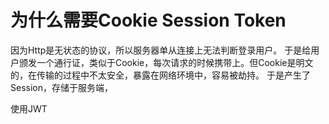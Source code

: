 # 为什么需要Cookie Session Token
因为Http是无状态的协议，所以服务器单从连接上无法判断登录用户。
于是给用户颁发一个通行证，类似于Cookie，每次请求的时候携带上。但Cookie是明文的，在传输的过程中不太安全，暴露在网络环境中，容易被劫持。
于是产生了Session，存储于服务端，

使用JWT
